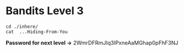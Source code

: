 # Bandits Level 3

```
cd ./inhere/
cat  ...Hiding-From-You
```

**Password for next level ->** 2WmrDFRmJIq3IPxneAaMGhap0pFhF3NJ
